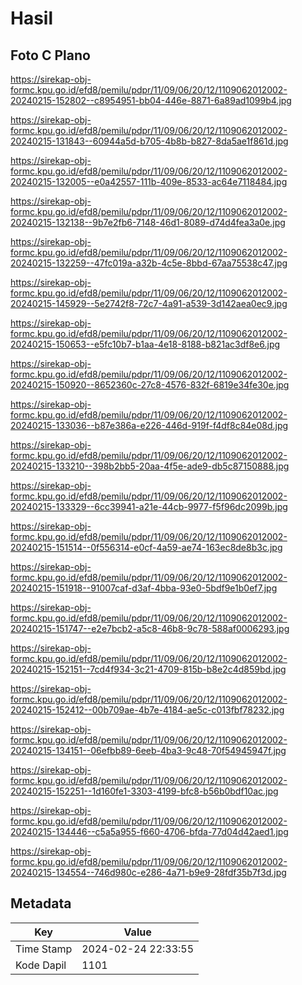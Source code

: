 # Hasil

## Foto C Plano

https://sirekap-obj-formc.kpu.go.id/efd8/pemilu/pdpr/11/09/06/20/12/1109062012002-20240215-152802--c8954951-bb04-446e-8871-6a89ad1099b4.jpg

https://sirekap-obj-formc.kpu.go.id/efd8/pemilu/pdpr/11/09/06/20/12/1109062012002-20240215-131843--60944a5d-b705-4b8b-b827-8da5ae1f861d.jpg

https://sirekap-obj-formc.kpu.go.id/efd8/pemilu/pdpr/11/09/06/20/12/1109062012002-20240215-132005--e0a42557-111b-409e-8533-ac64e7118484.jpg

https://sirekap-obj-formc.kpu.go.id/efd8/pemilu/pdpr/11/09/06/20/12/1109062012002-20240215-132138--9b7e2fb6-7148-46d1-8089-d74d4fea3a0e.jpg

https://sirekap-obj-formc.kpu.go.id/efd8/pemilu/pdpr/11/09/06/20/12/1109062012002-20240215-132259--47fc019a-a32b-4c5e-8bbd-67aa75538c47.jpg

https://sirekap-obj-formc.kpu.go.id/efd8/pemilu/pdpr/11/09/06/20/12/1109062012002-20240215-145929--5e2742f8-72c7-4a91-a539-3d142aea0ec9.jpg

https://sirekap-obj-formc.kpu.go.id/efd8/pemilu/pdpr/11/09/06/20/12/1109062012002-20240215-150653--e5fc10b7-b1aa-4e18-8188-b821ac3df8e6.jpg

https://sirekap-obj-formc.kpu.go.id/efd8/pemilu/pdpr/11/09/06/20/12/1109062012002-20240215-150920--8652360c-27c8-4576-832f-6819e34fe30e.jpg

https://sirekap-obj-formc.kpu.go.id/efd8/pemilu/pdpr/11/09/06/20/12/1109062012002-20240215-133036--b87e386a-e226-446d-919f-f4df8c84e08d.jpg

https://sirekap-obj-formc.kpu.go.id/efd8/pemilu/pdpr/11/09/06/20/12/1109062012002-20240215-133210--398b2bb5-20aa-4f5e-ade9-db5c87150888.jpg

https://sirekap-obj-formc.kpu.go.id/efd8/pemilu/pdpr/11/09/06/20/12/1109062012002-20240215-133329--6cc39941-a21e-44cb-9977-f5f96dc2099b.jpg

https://sirekap-obj-formc.kpu.go.id/efd8/pemilu/pdpr/11/09/06/20/12/1109062012002-20240215-151514--0f556314-e0cf-4a59-ae74-163ec8de8b3c.jpg

https://sirekap-obj-formc.kpu.go.id/efd8/pemilu/pdpr/11/09/06/20/12/1109062012002-20240215-151918--91007caf-d3af-4bba-93e0-5bdf9e1b0ef7.jpg

https://sirekap-obj-formc.kpu.go.id/efd8/pemilu/pdpr/11/09/06/20/12/1109062012002-20240215-151747--e2e7bcb2-a5c8-46b8-9c78-588af0006293.jpg

https://sirekap-obj-formc.kpu.go.id/efd8/pemilu/pdpr/11/09/06/20/12/1109062012002-20240215-152151--7cd4f934-3c21-4709-815b-b8e2c4d859bd.jpg

https://sirekap-obj-formc.kpu.go.id/efd8/pemilu/pdpr/11/09/06/20/12/1109062012002-20240215-152412--00b709ae-4b7e-4184-ae5c-c013fbf78232.jpg

https://sirekap-obj-formc.kpu.go.id/efd8/pemilu/pdpr/11/09/06/20/12/1109062012002-20240215-134151--06efbb89-6eeb-4ba3-9c48-70f54945947f.jpg

https://sirekap-obj-formc.kpu.go.id/efd8/pemilu/pdpr/11/09/06/20/12/1109062012002-20240215-152251--1d160fe1-3303-4199-bfc8-b56b0bdf10ac.jpg

https://sirekap-obj-formc.kpu.go.id/efd8/pemilu/pdpr/11/09/06/20/12/1109062012002-20240215-134446--c5a5a955-f660-4706-bfda-77d04d42aed1.jpg

https://sirekap-obj-formc.kpu.go.id/efd8/pemilu/pdpr/11/09/06/20/12/1109062012002-20240215-134554--746d980c-e286-4a71-b9e9-28fdf35b7f3d.jpg


## Metadata

| Key        | Value               |
| ---------- | ------------------- |
| Time Stamp | 2024-02-24 22:33:55 |
| Kode Dapil | 1101                |



